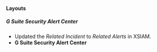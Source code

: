 
#### Layouts
##### G Suite Security Alert Center
- Updated the *Related Incident* to *Related Alerts* in XSIAM.
- **G Suite Security Alert Center**
